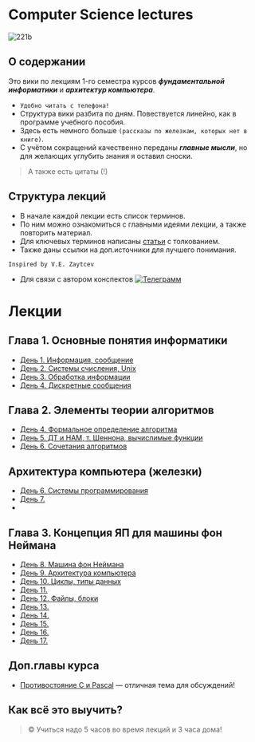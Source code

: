 # Computer Science lectures

![221b](https://github.com/box1t/Moscow_Aviation_Wikipedia/blob/main/lectures/1sem/day1/221%20b.jpg)


## О содержании

Это вики по лекциям 1-го семестра курсов ***фундаментальной информатики*** и ***архитектур компьютера***.

- `Удобно читать с телефона!`
- Структура вики разбита по дням. Повествуется линейно, как в программе учебного пособия.
- Здесь есть немного больше `(рассказы по железкам, которых нет в книге)`.
- С учётом сокращений качественно переданы ***главные мысли***, но для желающих углубить знания я оставил сноски.
> А также есть цитаты (!)

## Структура лекций
- В начале каждой лекции есть список терминов.
- По ним можно ознакомиться с главными идеями лекции, а также повторить материал.
- Для ключевых терминов написаны [статьи](https://github.com/box1t/Moscow_Aviation_Wikipedia/tree/main/lectures) с толкованием.
- Также даны ссылки на доп.источники для лучшего понимания.

```
Inspired by V.E. Zaytcev
```
- Для связи с автором конспектов [![Телеграмм](https://img.shields.io/badge/Пиши-В%20Telegram-0088cc)](https://t.me/hukumkass)

# Лекции
## Глава 1. Основные понятия информатики

- [День 1. Информация, сообщение](https://github.com/box1t/Moscow_Aviation_Wikipedia/blob/main/lectures/1sem/day1/day1.md)
- [День 2. Системы счисления, Unix](https://github.com/box1t/Moscow_Aviation_Wikipedia/blob/main/lectures/1sem/day2/day2.md)
- [День 3. Обработка информации]()
- [День 4. Дискретные сообщения]()

## Глава 2. Элементы теории алгоритмов
- [День 4. Формальное определение алгоритма]()
- [День 5. ДТ и НАМ, т. Шеннона, вычислимые функции]()
- [День 6. Сочетания алгоритмов]()

## Архитектура компьютера (железки)
- [День 6. Системы программирования]() 
- [День 7. ]()
- 


## Глава 3. Концепция ЯП для машины фон Неймана
- [День 8. Машина фон Неймана]()
- [День 9. Архитектура компьютера]()
- [День 10. Циклы, типы данных]() 
- [День 11. ]()
- [День 12. Файлы, блоки]()
- [День 13. ]()
- [День 14. ]()
- [День 15. ]()
- [День 16. ]()
- [День 17. ]()


## Доп.главы курса 
- [Противостояние C и Pascal](https://github.com/box1t/Moscow_Aviation_Wikipedia/blob/main/lectures/1sem/addition/Противостояние%20C%20и%20Pascal.md) — отличная тема для обсуждений!

## Как всё это выучить?

> © Учиться надо 5 часов во время лекций и 3 часа дома!
